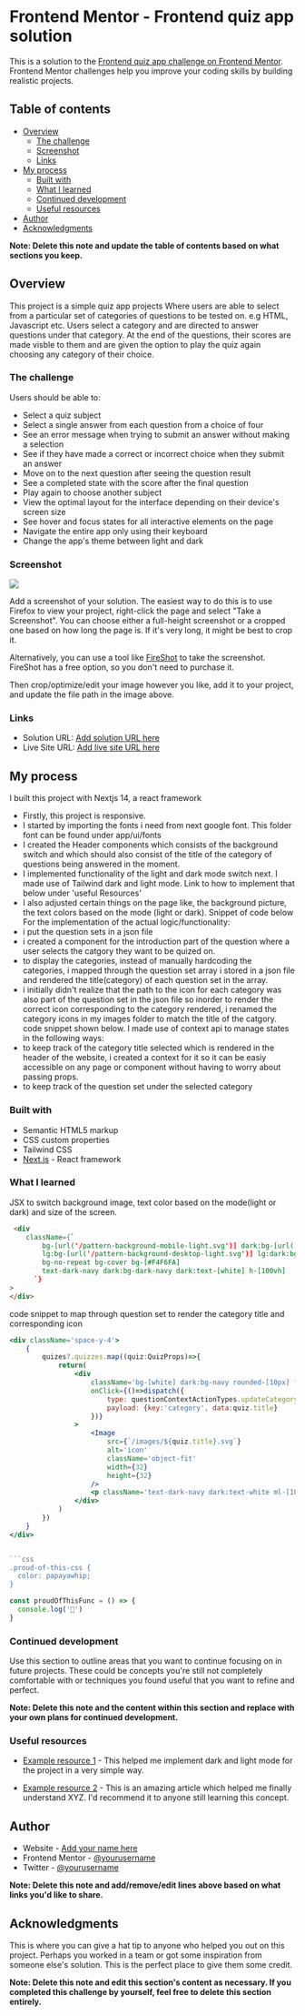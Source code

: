 # Frontend Mentor - Frontend quiz app solution

This is a solution to the [Frontend quiz app challenge on Frontend Mentor](https://www.frontendmentor.io/challenges/frontend-quiz-app-BE7xkzXQnU). Frontend Mentor challenges help you improve your coding skills by building realistic projects. 

## Table of contents

- [Overview](#overview)
  - [The challenge](#the-challenge)
  - [Screenshot](#screenshot)
  - [Links](#links)
- [My process](#my-process)
  - [Built with](#built-with)
  - [What I learned](#what-i-learned)
  - [Continued development](#continued-development)
  - [Useful resources](#useful-resources)
- [Author](#author)
- [Acknowledgments](#acknowledgments)

**Note: Delete this note and update the table of contents based on what sections you keep.**

## Overview
This project is a simple quiz app projects Where users are able to select from a particular set of categories of questions to be tested on. e.g HTML, Javascript etc. 
Users select a category and are directed to answer questions under that category. At the end of the questions, their scores are made visble to them and are given the option to play the quiz again choosing any category of their choice.

### The challenge

Users should be able to:

- Select a quiz subject
- Select a single answer from each question from a choice of four
- See an error message when trying to submit an answer without making a selection
- See if they have made a correct or incorrect choice when they submit an answer
- Move on to the next question after seeing the question result
- See a completed state with the score after the final question
- Play again to choose another subject
- View the optimal layout for the interface depending on their device's screen size
- See hover and focus states for all interactive elements on the page
- Navigate the entire app only using their keyboard
- Change the app's theme between light and dark

### Screenshot

![](./screenshot.jpg)

Add a screenshot of your solution. The easiest way to do this is to use Firefox to view your project, right-click the page and select "Take a Screenshot". You can choose either a full-height screenshot or a cropped one based on how long the page is. If it's very long, it might be best to crop it.

Alternatively, you can use a tool like [FireShot](https://getfireshot.com/) to take the screenshot. FireShot has a free option, so you don't need to purchase it. 

Then crop/optimize/edit your image however you like, add it to your project, and update the file path in the image above.

### Links

- Solution URL: [Add solution URL here](https://your-solution-url.com)
- Live Site URL: [Add live site URL here](https://your-live-site-url.com)

## My process
I built this project with Nextjs 14, a react framework
- Firstly, this project is responsive.
- I started by importing the fonts i need from next google font. This folder font can be found under app/ui/fonts
- I created the Header components which consists of the background switch and which should also consist of the title of the category of questions being answered in the moment.
- I implemented  functionality of the light and dark mode switch next. I made use of Tailwind dark and light mode. Link to how to implement that below under 'useful Resources'
- I also adjusted certain things on the page like, the background picture, the text colors based on the mode (light or dark). Snippet of code below
For the implementation of the actual logic/functionality:
- i put the question sets in a json file
- i created a component for the introduction part of the question where a user selects the catgory they want to be quized on.
- to display the categories, instead of manually hardcoding the categories, i mapped through the question set array i stored in a json file and rendered the title(category) of each question set in the array.
- i initially didn't realize that the path to the icon for each category was also part of the question set in the json file so inorder to render the correct icon corresponding to the category rendered, i renamed the category icons in my images folder to match the title of the catgory. code snippet shown below.
I made use of context api to manage states in the following ways:
- to keep track of the category title selected which is rendered in the header of the website, i created a context for it so it can be easiy accessible on any page or component without having to worry about passing props.
- to keep track of the question set under the selected category

### Built with

- Semantic HTML5 markup
- CSS custom properties
- Tailwind CSS
- [Next.js](https://nextjs.org/) - React framework


### What I learned
JSX to switch background image, text color based on the mode(light or dark) and size of the screen.
```html
 <div 
    className={`
        bg-[url('/pattern-background-mobile-light.svg')] dark:bg-[url('/pattern-background-mobile-dark.svg')]
        lg:bg-[url('/pattern-background-desktop-light.svg')] lg:dark:bg-[url('/pattern-background-desktop-dark.svg')]  
        bg-no-repeat bg-cover bg-[#F4F6FA]  
        text-dark-navy dark:bg-dark-navy dark:text-[white] h-[100vh]
      `}
>
</div>
```
code snippet to map through question set to render the category title and corresponding icon
```jsx
<div className='space-y-4'>
    {
        quizes?.quizzes.map((quiz:QuizProps)=>{
            return(
                <div 
                    className='bg-[white] dark:bg-navy rounded-[10px] flex items-center p-[20px] w-[100%] lg:w-[500px] m-auto cursor-pointer '
                    onClick={()=>dispatch({
                        type: questionContextActionTypes.updateCategoryName,
                        payload: {key:'category', data:quiz.title}
                    })}
                >  
                    <Image
                        src={`/images/${quiz.title}.svg`}
                        alt='icon'
                        className='object-fit'
                        width={32}
                        height={32}
                    />
                    <p className='text-dark-navy dark:text-white ml-[10px] text-xl'>{quiz.title}</p>
                </div>
            )
        })
    }
</div>


```css
.proud-of-this-css {
  color: papayawhip;
}
```
```js
const proudOfThisFunc = () => {
  console.log('🎉')
}
```


### Continued development

Use this section to outline areas that you want to continue focusing on in future projects. These could be concepts you're still not completely comfortable with or techniques you found useful that you want to refine and perfect.

**Note: Delete this note and the content within this section and replace with your own plans for continued development.**

### Useful resources

- [Example resource 1](https://tailwindcss.com/docs/dark-mode#toggling-dark-mode-manually) - This helped me implement dark and light mode for the project in a very simple way. 

- [Example resource 2](https://www.example.com) - This is an amazing article which helped me finally understand XYZ. I'd recommend it to anyone still learning this concept.


## Author

- Website - [Add your name here](https://www.your-site.com)
- Frontend Mentor - [@yourusername](https://www.frontendmentor.io/profile/yourusername)
- Twitter - [@yourusername](https://www.twitter.com/yourusername)

**Note: Delete this note and add/remove/edit lines above based on what links you'd like to share.**

## Acknowledgments

This is where you can give a hat tip to anyone who helped you out on this project. Perhaps you worked in a team or got some inspiration from someone else's solution. This is the perfect place to give them some credit.

**Note: Delete this note and edit this section's content as necessary. If you completed this challenge by yourself, feel free to delete this section entirely.**
